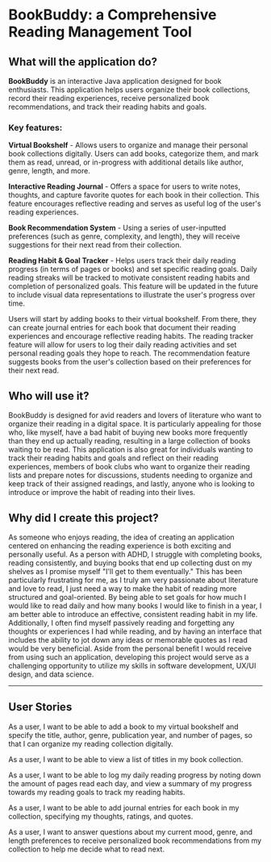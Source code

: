 # BookBuddy: a Comprehensive Reading Management Tool

## What will the application do?

**BookBuddy** is an interactive Java application designed for book enthusiasts. This application helps users organize 
their book collections, record their reading experiences, receive personalized book recommendations, and track their 
reading habits and goals. 

### Key features:

**Virtual Bookshelf** - Allows users to organize and manage their personal book collections digitally. Users can add 
books, categorize them, and mark them as read, unread, or in-progress with additional details like author, genre,
length, and more.

**Interactive Reading Journal** - Offers a space for users to write notes, thoughts, and capture favorite quotes for 
each book in their collection. This feature encourages reflective reading and serves as useful log of the user's 
reading experiences.

**Book Recommendation System** - Using a series of user-inputted preferences (such as genre, complexity, and length), 
they will receive suggestions for their next read from their collection.

**Reading Habit & Goal Tracker** - Helps users track their daily reading progress (in terms of pages or books) and set 
specific reading goals. Daily reading streaks will be tracked to motivate consistent reading habits and completion of
personalized goals. This feature will be updated in the future to include visual data representations to illustrate 
the user's progress over time.

Users will start by adding books to their virtual bookshelf. From there, they can create journal entries for each book
that document their reading experiences and encourage reflective reading habits. The reading tracker feature will 
allow for users to log their daily reading activities and set personal reading goals they hope to reach. The 
recommendation feature suggests books from the user's collection based on their preferences for their next read.

## Who will use it?

BookBuddy is designed for avid readers and lovers of literature who want to organize their reading in a digital space.
It is particularly appealing for those who, like myself, have a bad habit of buying new books more frequently than they
end up actually reading, resulting in a large collection of books waiting to be read. This application is also great for 
individuals wanting to track their reading habits and goals and reflect on their reading experiences, members of book
clubs who want to organize their reading lists and prepare notes for discussions, students needing to organize and 
keep track of their assigned readings, and lastly, anyone who is looking to introduce or improve the habit of reading 
into their lives.

## Why did I create this project?

As someone who enjoys reading, the idea of creating an application centered on enhancing the reading experience is both
exciting and personally useful. As a person with ADHD, I struggle with completing books, reading consistently, and 
buying books that end up collecting dust on my shelves as I promise myself "I'll get to them eventually." This has been
particularly frustrating for me, as I truly am very passionate about literature and love to read, I just need a way to
make the habit of reading more structured and goal-oriented. By being able to set goals for how much I would like to
read daily and how many books I would like to finish in a year, I am better able to introduce an effective, consistent
reading habit in my life. Additionally, I often find myself passively reading and forgetting any thoughts or experiences
I had while reading, and by having an interface that includes the ability to jot down any ideas or memorable quotes as
I read would be very beneficial. Aside from the personal benefit I would receive from using such an application, 
developing this project would serve as a challenging opportunity to utilize my skills in software development, UX/UI 
design, and data science.

****

## User Stories

As a user, I want to be able to add a book to my virtual bookshelf and specify the title, author, genre, 
publication year, and number of pages, so that I can organize my reading collection digitally.

As a user, I want to be able to view a list of titles in my book collection.

As a user, I want to be able to log my daily reading progress by noting down the amount of pages read each day, and 
view a summary of my progress towards my reading goals to track my reading habits.

As a user, I want to be able to add journal entries for each book in my collection, specifying my thoughts, ratings, and
quotes.

As a user, I want to answer questions about my current mood, genre, and length preferences to receive personalized
book recommendations from my collection to help me decide what to read next.

